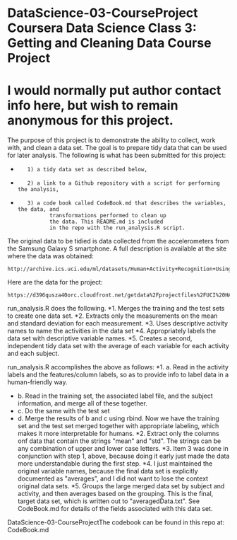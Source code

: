 DataScience-03-CourseProject
Coursera Data Science Class 3:  Getting and Cleaning Data
Course Project
===============================================================================
I would normally put author contact info here, but wish to remain
anonymous for this project.
===============================================================================
The purpose of this project is to demonstrate the ability to collect, work 
with, and clean a data set. The goal is to prepare tidy data that can be 
used for later analysis. The following is what has been submitted for this
project:

*        1) a tidy data set as described below, 
*        2) a link to a Github repository with a script for performing the analysis, 
*        3) a code book called CodeBook.md that describes the variables, the data, and  
                transformations performed to clean up 
                the data. This README.md is included
                in the repo with the run_analysis.R script.  

The original data to be tidied is data collected 
from the accelerometers from the Samsung Galaxy S smartphone. A full description 
is available at the site where the data was obtained: 
        
    http://archive.ics.uci.edu/ml/datasets/Human+Activity+Recognition+Using+Smartphones 

Here are the data for the project: 
        
    https://d396qusza40orc.cloudfront.net/getdata%2Fprojectfiles%2FUCI%20HAR%20Dataset.zip 

run_analysis.R does the following. 
*1.  Merges the training and the test sets to create one data set.
*2.  Extracts only the measurements on the mean and standard deviation for 
    each measurement. 
*3.  Uses descriptive activity names to name the activities in the data set
*4.  Appropriately labels the data set with descriptive variable names. 
*5.  Creates a second, independent tidy data set with the average of each 
    variable for each activity and each subject.

run_analysis.R accomplishes the above as follows:
*1.  a.  Read in the activity labels and the features/column labels, so as to 
        provide info to label data in a human-friendly way.
*    b.  Read in the training set, the associated label file, and the subject 
        information, and merge all of these together.
*    c.  Do the same with the test set
*    d.  Merge the results of b and c using rbind.  Now we have the training
        set and the test set merged together with appropriate labeling, which
        makes it more interpretable for humans.
*2.  Extract only the columns onf data that contain the strings "mean" and "std".
    The strings can be any combination of upper and lower case letters.
*3.  Item 3 was done in conjunction with step 1, above, because doing it early
    just made the data more understandable during the first step.
*4.  I just maintained the original variable names, because the final data set
    is explicitly documented as "averages", and I did not want to lose the context
    original data sets.
*5.  Groups the large merged data set by subject and activity, and then averages
    based on the grouping.  This is the final, target data set, which is written
    out to "averagedData.txt".  See CodeBook.md for details of the fields
    associated with this data set.
  
DataScience-03-CourseProjectThe codebook can be found in this repo at:  CodeBook.md

